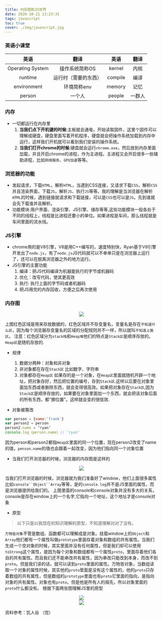 ```yaml
---
title: 内存图和JS世界
date: 2020-10-21 13:23:31
tags: javascript
toc: true
cover: ./img/javascript.jpg
---
```

### __英语小课堂__
|英语|翻译|英语|翻译|
|:----:|:----:|:----:|:----:|
|Operating System|操作系统简称OS|kernel|内核|
|runtime|运行时（需要的东西）|compile|编译|
|environment|环境简称env|memory|记忆|
|person|一个人|people|一群人|
<!--more-->
### __内存__
* 一切都运行在内存里
	1. __当我们点下开机键的时候__:主板就会通电，开始读取固件，这里个固件可以理解成硬盘，硬盘里面写着开机程序，硬盘就会把操作系统加载到内存中运行，这样我们开机就可以看到我们安装的操作系统。
	2. __当我们打开chrome的时候__:硬盘就会运行`chrome.exe`，然后放到内存里面加载，并且开启chrome的进程，作为主进程。主进程又会开启很多一些辅助进程，比如`网络服务`、`GPU加速`等等。

### __浏览器的功能__
*  发起请求，下载`HTML`，解析`HTML`，当遇到CSS连接，又请求下载`CSS`，解析`CSS`并且渲染界面，下载`JS`，解析`JS`、执行`JS`等等。我的理解是当浏览器在解析`HTML`的时候，遇到链接就请求和下载链接，可以是`CSS`也可以是`JS`。先到谁就会先下载谁并且解析。
*  功能模块:用户界面、渲染引擎、JS引擎、储存等等,这些功能模块一般各处于不同的线程上，线程是比进程还要小的单位。如果进程是车间，那么线程就是车间里面的流水线。

### __JS引擎__
* chrome用的是V8引擎，V8是用C++编写的，速度特别快，Ryan基于V8引擎开发出了`node.js`，有了`node.js`JS代码就可以不单单只是在浏览器上运行了，还可以在脱离浏览器之外的地方运行。
* JS引擎的主要功能
	1. 编译：把JS代码编译为机器能执行的字节或机器码
	2. 优化：改写代码，使其更高效
	3. 执行: 执行上面的字节码或者机器码
	4. 把JS用完的内存回收，方便之后再次使用

### __内存图__
<div align="center"><img src="./img/neicuntu.png"></div>

上图红色区域是用来存放数据的，红色区域并不存变量名，变量名是存在`不知道什么区`，因为每个浏览器存变量名的区域的分配规则并不一样，所以就叫`不知道上面区`。
注意：红色区域分为`stack栈`和`Heap堆`他们的特点是`Stack区`是顺序存放的。`Heap区`是随机存放的.
* 规律
	1. 数据分两种：对象和非对象
	2. 非对象都在存在`Stack区` 比如数字、字符串
	3. 对象都存在`Heap区`
  如果存的是一个对象，在`Heap区`里面就随机开辟一个地址，把对象存好，然后把位置的编号，存到`Stack区`.这样以后要在对象里面加东西或者删除东西，就会变得很高效。如果把对象存在`Stack区`,因为`Stack区`是顺序存放的，如果要在对象里面加一个东西，就会把该对象后面的所有东西，都“挪位置”。这样就会变的很低效.

* 对象被篡改
```javascript
var person = {name:'frank'}
var person2 = person
person2.name = ‘ryan’
console.log（person.name）// ‘ryan’
```
因为person和person2都指`Heap区`里面的同一个位置，现在person2改变了name的值，`penson.name`的值也会跟着一起改变，因为他们指向同一个对象位置

* 当我们打开浏览器的时候，浏览器的内存图是这样的
<div align="center"><img src="./img/neicuntu2.png"></div>

 当我们打开浏览器的时候，浏览器就为我们准备好了window，他们上面很多属性比如`console``Object``Array`等等，是的`console.log`并不是JS里面的属性，而是浏览器提供给我们的。
 上图里面的console和console对象并没有多大的关系，console是存在window上的一个名字,它指向一个地址，这个地址才是console对象

* 原型
> 以下只是以我现在的知识理解的原型，不知道理解对对了没有。

`万物皆对象`不管是数组、函数都可以理解成是对象。挂载window上的`Object`和`Array`他们都有一个属性叫做`prototype`里面存着对象和数组的共有属性。当我们生成一个空对象的时候，其实里面并没有任何属性，但是我们却可以使用`toStrong`这个属性，是因为每个对象和数组都有一个属性`proto`，里面存着他们各自的共有属性。而且我们还不能串改共有属性，因为串改只能改到本身，而改不到`proto`。但是我们读的话，就可以读到`proto`里面的属性。万物皆对象，当数组读取一个对象的属性时候，其实他的`proto`里面是没有这个属性的，他的`proto`只存着数组的共有属性，但是数组的`prototype`里面也有`proto`它里面的指向，是指向对象的共有属性。对象也有`proto`，但是他是所有人的祖先，所以对象里面的`proto`什么都没有。
根据下面两张图理解JS里的原型
<div align="center"><img src="./img/yuanxing1.png"></div>
<div align="center"><img src="./img/yuanxing2.png"></div>

资料参考：饥人谷
（完）

